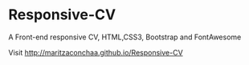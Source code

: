 # Responsive-CV
A Front-end responsive CV, HTML,CSS3, Bootstrap and FontAwesome

Visit http://maritzaconchaa.github.io/Responsive-CV
